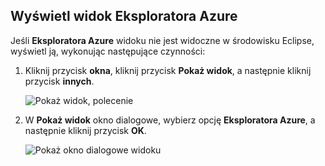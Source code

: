 ## <a name="display-the-azure-explorer-view"></a>Wyświetl widok Eksploratora Azure

Jeśli **Eksploratora Azure** widoku nie jest widoczne w środowisku Eclipse, wyświetl ją, wykonując następujące czynności:

1. Kliknij przycisk **okna**, kliknij przycisk **Pokaż widok**, a następnie kliknij przycisk **innych**.

   ![Pokaż widok, polecenie](./media/azure-toolkit-for-eclipse-show-azure-explorer/show-az-exp-01.png)

2. W **Pokaż widok** okno dialogowe, wybierz opcję **Eksploratora Azure**, a następnie kliknij przycisk **OK**.

   ![Pokaż okno dialogowe widoku](./media/azure-toolkit-for-eclipse-show-azure-explorer/show-az-exp-02.png)

